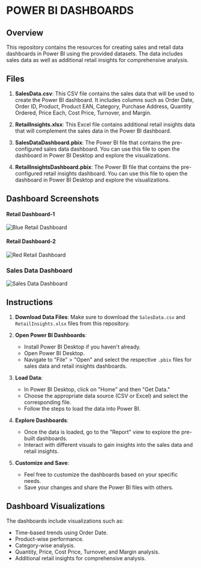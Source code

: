 # POWER BI DASHBOARDS

## Overview

This repository contains the resources for creating sales and retail data dashboards in Power BI using the provided datasets. The data includes sales data as well as additional retail insights for comprehensive analysis.

## Files

1. **SalesData.csv**: This CSV file contains the sales data that will be used to create the Power BI dashboard. It includes columns such as Order Date, Order ID, Product, Product EAN, Category, Purchase Address, Quantity Ordered, Price Each, Cost Price, Turnover, and Margin.

2. **RetailInsights.xlsx**: This Excel file contains additional retail insights data that will complement the sales data in the Power BI dashboard.

3. **SalesDataDashboard.pbix**: The Power BI file that contains the pre-configured sales data dashboard. You can use this file to open the dashboard in Power BI Desktop and explore the visualizations.

4. **RetailInsightsDashboard.pbix**: The Power BI file that contains the pre-configured retail insights dashboard. You can use this file to open the dashboard in Power BI Desktop and explore the visualizations.

## Dashboard Screenshots

#### Retail Dashboard-1
![Blue Retail Dashboard](POWER-BI-DASHBOARDS/Dashboard_Screenshots/blue-retails.png)

#### Retail Dashboard-2
![Red Retail Dashboard](POWER-BI-DASHBOARDS/Dashboard_Screenshots/red-retail.png)

### Sales Data Dashboard
![Sales Data Dashboard](POWER-BI-DASHBOARDS/Dashboard_Screenshots/SALES%20DATA%20DASHBOARD.jpg)


## Instructions

1. **Download Data Files**: Make sure to download the `SalesData.csv` and `RetailInsights.xlsx` files from this repository.

2. **Open Power BI Dashboards**:
    - Install Power BI Desktop if you haven't already.
    - Open Power BI Desktop.
    - Navigate to "File" > "Open" and select the respective `.pbix` files for sales data and retail insights dashboards.

3. **Load Data**:
    - In Power BI Desktop, click on "Home" and then "Get Data."
    - Choose the appropriate data source (CSV or Excel) and select the corresponding file.
    - Follow the steps to load the data into Power BI.

4. **Explore Dashboards**:
    - Once the data is loaded, go to the "Report" view to explore the pre-built dashboards.
    - Interact with different visuals to gain insights into the sales data and retail insights.

5. **Customize and Save**:
    - Feel free to customize the dashboards based on your specific needs.
    - Save your changes and share the Power BI files with others.

## Dashboard Visualizations

The dashboards include visualizations such as:
- Time-based trends using Order Date.
- Product-wise performance.
- Category-wise analysis.
- Quantity, Price, Cost Price, Turnover, and Margin analysis.
- Additional retail insights for comprehensive analysis.
